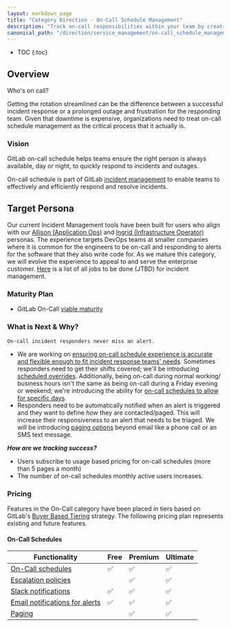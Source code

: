 ```yaml
---
layout: markdown_page
title: "Category Direction - On-Call Schedule Management"
description: "Track on-call responsibilities within your team by creating rotating schedules for responders."
canonical_path: "/direction/service_management/on-call_schedule_management/"
---
```


- TOC
{:toc}

## Overview

Who's on call?

Getting the rotation streamlined can be the difference between a successful incident response or a prolonged outage and frustration for the responding team. 
Given that downtime is expensive, organizations need to treat on-call schedule management as the critical process that it actually is.

### Vision

GitLab on-call schedule helps teams ensure the right person is always available, day or night, to quickly respond to incidents and outages.

On-call schedule is part of GitLab [incident management](/direction/service_management/incident_management/) to enable teams to effectively and efficiently respond and resolve incidents.

## Target Persona
Our current Incident Management tools have been built for users who align with our [Allison (Application Ops)](https://about.gitlab.com/handbook/product/personas/#allison-application-ops) and [Ingrid (Infrastructure Operator)](https://about.gitlab.com/handbook/product/personas/#ingrid-infrastructure-operator) personas. The experience targets DevOps teams at smaller companies where it is common for the engineers to be on-call and responding to alerts for the software that they also write code for. As we mature this category, we will evolve the experience to appeal to and serve the enterprise customer. [Here](https://about.gitlab.com/handbook/engineering/development/ops/monitor/respond/jtbd/) is a list of all jobs to be done (JTBD) for incident management.

### Maturity Plan
- GitLab On-Call [viable maturity](https://gitlab.com/groups/gitlab-org/-/epics/7026)

### What is Next & Why?
`On-call incident responders never miss an alert.`
- We are working on [ensuring on-call schedule experience is accurate and flexible enough to fit incident response teams' needs](https://gitlab.com/gitlab-org/gitlab-design/-/issues/1903). Sometimes responders need to get their shifts covered; we'll be introducing [scheduled overrides](https://gitlab.com/groups/gitlab-org/-/epics/5311).  Additionally, being on-call during normal working/ business hours isn't the same as being on-call during a Friday evening or weekend; we're introducing the ability for [on-call schedules to allow for specific days](https://gitlab.com/gitlab-org/gitlab/-/issues/355807). 
- Responders need to be automatically notified when an alert is triggered and they want to define _how_ they are contacted/paged.  This will increase their responsiveness to an alert that needs to be triaged.  We will be introducing [paging options](https://gitlab.com/groups/gitlab-org/-/epics/1438) beyond email like a phone call or an SMS text message.  

**_How are we tracking success?_**
- Users subscribe to usage based pricing for on-call schedules (more than 5 pages a month)
- The number of on-call schedules monthly active users increases.


### Pricing

Features in the On-Call category have been placed in tiers based on GitLab's [Buyer Based Tiering](https://about.gitlab.com/company/pricing/#buyer-based-tiering-clarification) strategy. The following pricing plan represents existing and future features.

#### On-Call Schedules

| Functionality| Free | Premium | Ultimate |
| ------------ | ---- | ------- | -------- |
|[On-Call schedules](https://docs.gitlab.com/ee/operations/incident_management/manage_incidents.html#from-the-incidents-list)|✅ |✅ |✅|
|[Escalation policies](https://docs.gitlab.com/ee/operations/incident_management/escalation_policies.html)||✅ |✅ |
|[Slack notifications](https://docs.gitlab.com/ee/operations/incident_management/paging.html#slack-notifications)|✅ |✅ |✅ |
|[Email notifications for alerts](https://docs.gitlab.com/ee/operations/incident_management/paging.html#email-notifications-for-alerts)|✅ |✅ |✅ |
|[Paging](https://docs.gitlab.com/ee/operations/incident_management/paging.html#paging)| |✅ |✅ |
